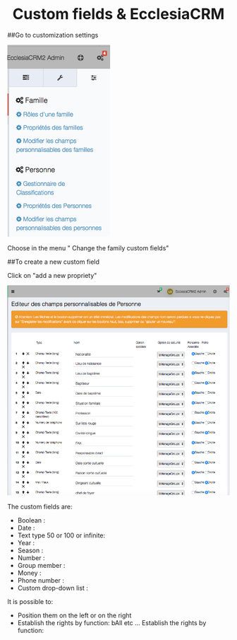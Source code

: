 # <center><big>Custom fields & Ecclesia**CRM** </big></center>


##Go to customization settings

![Screenshot](../../../../img/person/admin/personCustomize.png)

Choose in the menu " Change the family custom fields"

##To create a new custom field

Click on "add a new propriety"

![Screenshot](../../../../img/person/admin/settings/addPersonCustomFields.png)

The custom fields are:

- Boolean :
- Date    :
- Text type 50 or 100 or infinite:
- Year   :
- Season  :
- Number  :
- Group member :
- Money  :
- Phone number :
- Custom drop-down list :

It is possible to:

- Position them on the left or on the right
- Establish the rights by function: bAll etc ... Establish the rights by function:
